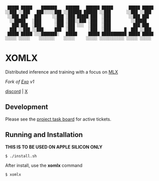 ```
 █████ █████    ███████    ██████   ██████ █████       █████ █████
░░███ ░░███   ███░░░░░███ ░░██████ ██████ ░░███       ░░███ ░░███ 
 ░░███ ███   ███     ░░███ ░███░█████░███  ░███        ░░███ ███  
  ░░█████   ░███      ░███ ░███░░███ ░███  ░███         ░░█████   
   ███░███  ░███      ░███ ░███ ░░░  ░███  ░███          ███░███  
  ███ ░░███ ░░███     ███  ░███      ░███  ░███      █  ███ ░░███ 
 █████ █████ ░░░███████░   █████     █████ ███████████ █████ █████
░░░░░ ░░░░░    ░░░░░░░    ░░░░░     ░░░░░ ░░░░░░░░░░░ ░░░░░ ░░░░░ 
```

# XOMLX
Distributed inference and training with a focus on [MLX](https://ml-explore.github.io/mlx/build/html/index.html)

*Fork of [Exo](https://github.com/exo-explore/exo) v1*

[discord](https://discord.gg/j6bq3E44VR) | [X](https://x.com/shamantekllc)

## Development
Please see the [project task board](https://github.com/orgs/shamantechnology/projects/3) for active tickets.

## Running and Installation
**THIS IS TO BE USED ON APPLE SILICON ONLY**
```
$ ./install.sh
```

After install, use the **xomlx** command

```
$ xomlx
```
